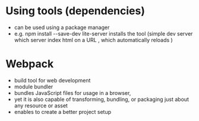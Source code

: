 # Using tools (dependencies)

- can be used using a package manager
- e.g. npm install --save-dev lite-server installs the tool (simple dev server which server index html on a URL , which automatically reloads )

# Webpack

- build tool for web development
- module bundler
- bundles JavaScript files for usage in a browser,
- yet it is also capable of transforming, bundling, or packaging just about any resource or asset
- enables to create a better project setup
